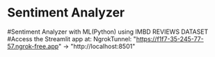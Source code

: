 # Sentiment Analyzer
#Sentiment Analyzer with ML(Python) using IMBD REVIEWS DATASET
#Access the Streamlit app at: NgrokTunnel: "https://f1f7-35-245-77-57.ngrok-free.app" -> "http://localhost:8501"
